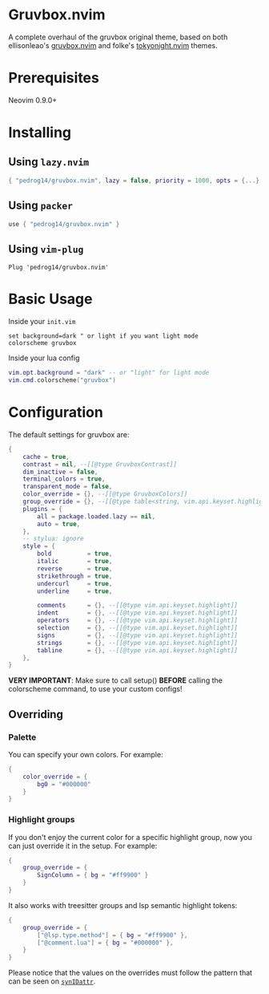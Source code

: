 # Gruvbox.nvim

A complete overhaul of the gruvbox original theme, based on both ellisonleao's [gruvbox.nvim](https://github.com/ellisonleao/gruvbox.nvim) and folke's [tokyonight.nvim](https://github.com/folke/tokyonight.nvim) themes.

# Prerequisites

Neovim 0.9.0+

# Installing

## Using `lazy.nvim`

```lua
{ "pedrog14/gruvbox.nvim", lazy = false, priority = 1000, opts = {...} }
```

## Using `packer`

```lua
use { "pedrog14/gruvbox.nvim" }
```

## Using `vim-plug`

```vim
Plug 'pedrog14/gruvbox.nvim'
```

# Basic Usage

Inside your `init.vim`

```vim
set background=dark " or light if you want light mode
colorscheme gruvbox
```

Inside your lua config

```lua
vim.opt.background = "dark" -- or "light" for light mode
vim.cmd.colorscheme("gruvbox")
```

# Configuration

The default settings for gruvbox are:

```lua
{
    cache = true,
    contrast = nil, --[[@type GruvboxContrast]]
    dim_inactive = false,
    terminal_colors = true,
    transparent_mode = false,
    color_override = {}, --[[@type GruvboxColors]]
    group_override = {}, --[[@type table<string, vim.api.keyset.highlight>]]
    plugins = {
        all = package.loaded.lazy == nil,
        auto = true,
    },
    -- stylua: ignore
    style = {
        bold          = true,
        italic        = true,
        reverse       = true,
        strikethrough = true,
        undercurl     = true,
        underline     = true,

        comments      = {}, --[[@type vim.api.keyset.highlight]]
        indent        = {}, --[[@type vim.api.keyset.highlight]]
        operators     = {}, --[[@type vim.api.keyset.highlight]]
        selection     = {}, --[[@type vim.api.keyset.highlight]]
        signs         = {}, --[[@type vim.api.keyset.highlight]]
        strings       = {}, --[[@type vim.api.keyset.highlight]]
        tabline       = {}, --[[@type vim.api.keyset.highlight]]
    },
}
```

**VERY IMPORTANT**: Make sure to call setup() **BEFORE** calling the colorscheme command, to use your custom configs!

## Overriding

### Palette

You can specify your own colors. For example:

```lua
{
    color_override = {
        bg0 = "#000000"
    }
}
```

### Highlight groups

If you don't enjoy the current color for a specific highlight group, now you can just override it in the setup. For example:

```lua
{
    group_override = {
        SignColumn = { bg = "#ff9900" }
    }
}
```

It also works with treesitter groups and lsp semantic highlight tokens:

```lua
{
    group_override = {
        ["@lsp.type.method"] = { bg = "#ff9900" },
        ["@comment.lua"] = { bg = "#000000" },
    }
}
```

Please notice that the values on the overrides must follow the pattern that can be seen on [`synIDattr`](<https://neovim.io/doc/user/builtin.html#synIDattr()>).
